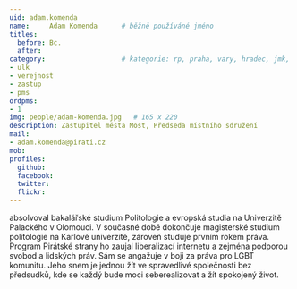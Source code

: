 ```yaml
---
uid: adam.komenda
name:     Adam Komenda  	# běžně používáné jméno
titles:
  before: Bc.
  after:
category:                 	# kategorie: rp, praha, vary, hradec, jmk, senat
- ulk
- verejnost
- zastup
- pms
ordpms:
- 1
img: people/adam-komenda.jpg   # 165 x 220
description: Zastupitel města Most, Předseda místního sdružení         	# kratký popis, max 160 znaků
mail:
- adam.komenda@pirati.cz
mob:	
profiles:
  github:
  facebook: 
  twitter: 
  flickr: 
---
```


absolvoval bakalářské studium Politologie a evropská studia na Univerzitě Palackého v Olomouci. V současné době dokončuje magisterské studium politologie na Karlově univerzitě, zároveň studuje prvním rokem práva. Program Pirátské strany ho zaujal liberalizací internetu a zejména podporou svobod a lidských práv. Sám se angažuje v boji za práva pro LGBT komunitu. Jeho snem je jednou žít ve spravedlivé společnosti bez předsudků, kde se každý bude moci seberealizovat a žít spokojený život.

